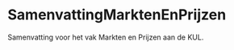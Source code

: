SamenvattingMarktenEnPrijzen
============================

Samenvatting voor het vak Markten en Prijzen aan de KUL.
